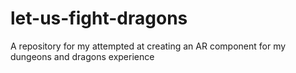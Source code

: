 # let-us-fight-dragons
A repository for my attempted at creating an AR component for my dungeons and dragons experience
